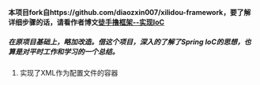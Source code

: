 **本项目fork自https://github.com/diaozxin007/xilidou-framework，要了解详细步骤的话，请看作者博文[徒手撸框架--实现IoC](https://diaozxin007.github.io/2018/01/08/spring-ioc/)**

##### 在原项目基础上，略加改造。借这个项目，深入的了解了Spring IoC的思想，也算是对平时工作和学习的一个总结。

1.  实现了XML作为配置文件的容器
